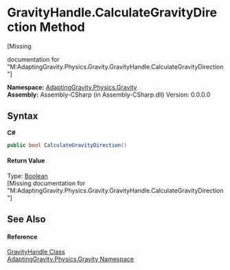 # GravityHandle.CalculateGravityDirection Method 
 

\[Missing <summary> documentation for "M:AdaptingGravity.Physics.Gravity.GravityHandle.CalculateGravityDirection"\]

**Namespace:**&nbsp;<a href="35451bf6-f6b5-b47f-fa3a-5584d785d7e3">AdaptingGravity.Physics.Gravity</a><br />**Assembly:**&nbsp;Assembly-CSharp (in Assembly-CSharp.dll) Version: 0.0.0.0

## Syntax

**C#**<br />
``` C#
public bool CalculateGravityDirection()
```


#### Return Value
Type: <a href="http://msdn2.microsoft.com/en-us/library/a28wyd50" target="_blank">Boolean</a><br />\[Missing <returns> documentation for "M:AdaptingGravity.Physics.Gravity.GravityHandle.CalculateGravityDirection"\]

## See Also


#### Reference
<a href="9a558b4c-4b03-b3b0-d247-fa2fcf76825a">GravityHandle Class</a><br /><a href="35451bf6-f6b5-b47f-fa3a-5584d785d7e3">AdaptingGravity.Physics.Gravity Namespace</a><br />